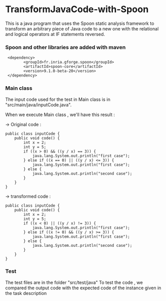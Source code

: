 # TransformJavaCode-with-Spoon

This is a java program that uses the Spoon static analysis framework to transform an arbitrary piece of Java code to a new one with the relational
and logical operators at IF statements reversed.


### Spoon and other libraries are added with maven

     <dependency>
            <groupId>fr.inria.gforge.spoon</groupId>
            <artifactId>spoon-core</artifactId>
            <version>9.1.0-beta-20</version>
     </dependency>
     
     
### Main class

The input code used for the test in Main class is in "src/main/java/inputCode.java".

When we execute Main class , we'll have this result :

-> Original code :


    public class inputCode {
        public void code() {
            int x = 2;
            int y = 5;
            if ((x > 0) && ((y / x) == 3)) {
                java.lang.System.out.println("first case");
            } else if ((x == 0) || ((y / x) <= 3)) {
                java.lang.System.out.println("first case");
            } else {
                java.lang.System.out.println("second case");
            }
        }
    }
    
    
-> transformed code :
 
    
    public class inputCode {
        public void code() {
            int x = 2;
            int y = 5;
            if ((x < 0) || ((y / x) != 3)) {
                java.lang.System.out.println("first case");
            } else if ((x != 0) && ((y / x) >= 3)) {
                java.lang.System.out.println("first case");
            } else {
                java.lang.System.out.println("second case");
            }
        }
    }


### Test
The test files are in the folder "src/test/java"
To test the code , we compared the output code with the expected code of the instance given in the task description
